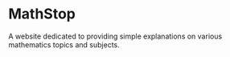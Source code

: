 # MathStop
A website dedicated to providing simple explanations on various mathematics topics and subjects.
